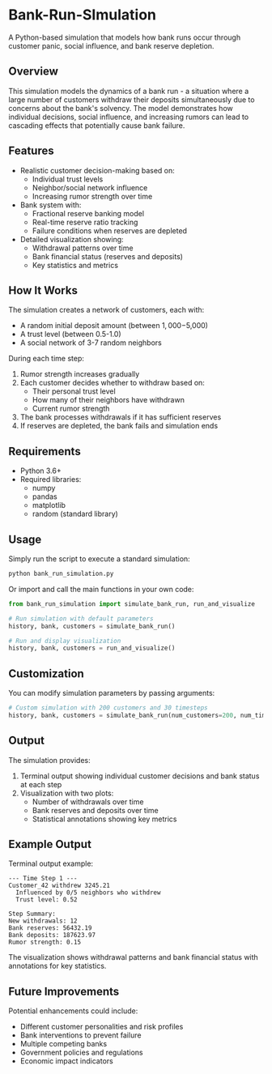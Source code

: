 # Bank-Run-SImulation

A Python-based simulation that models how bank runs occur through customer panic, social influence, and bank reserve depletion.

## Overview

This simulation models the dynamics of a bank run - a situation where a large number of customers withdraw their deposits simultaneously due to concerns about the bank's solvency. The model demonstrates how individual decisions, social influence, and increasing rumors can lead to cascading effects that potentially cause bank failure.

## Features

- Realistic customer decision-making based on:
  - Individual trust levels
  - Neighbor/social network influence
  - Increasing rumor strength over time
- Bank system with:
  - Fractional reserve banking model
  - Real-time reserve ratio tracking
  - Failure conditions when reserves are depleted
- Detailed visualization showing:
  - Withdrawal patterns over time
  - Bank financial status (reserves and deposits)
  - Key statistics and metrics

## How It Works

The simulation creates a network of customers, each with:
- A random initial deposit amount (between $1,000-$5,000)
- A trust level (between 0.5-1.0)
- A social network of 3-7 random neighbors

During each time step:
1. Rumor strength increases gradually
2. Each customer decides whether to withdraw based on:
   - Their personal trust level
   - How many of their neighbors have withdrawn
   - Current rumor strength
3. The bank processes withdrawals if it has sufficient reserves
4. If reserves are depleted, the bank fails and simulation ends

## Requirements

- Python 3.6+
- Required libraries:
  - numpy
  - pandas
  - matplotlib
  - random (standard library)

## Usage

Simply run the script to execute a standard simulation:

```python
python bank_run_simulation.py
```

Or import and call the main functions in your own code:

```python
from bank_run_simulation import simulate_bank_run, run_and_visualize

# Run simulation with default parameters
history, bank, customers = simulate_bank_run()

# Run and display visualization
history, bank, customers = run_and_visualize()
```

## Customization

You can modify simulation parameters by passing arguments:

```python
# Custom simulation with 200 customers and 30 timesteps
history, bank, customers = simulate_bank_run(num_customers=200, num_timesteps=30)
```

## Output

The simulation provides:

1. Terminal output showing individual customer decisions and bank status at each step
2. Visualization with two plots:
   - Number of withdrawals over time
   - Bank reserves and deposits over time
   - Statistical annotations showing key metrics

## Example Output

Terminal output example:
```
--- Time Step 1 ---
Customer_42 withdrew 3245.21
  Influenced by 0/5 neighbors who withdrew
  Trust level: 0.52

Step Summary:
New withdrawals: 12
Bank reserves: 56432.19
Bank deposits: 187623.97
Rumor strength: 0.15
```

The visualization shows withdrawal patterns and bank financial status with annotations for key statistics.

## Future Improvements

Potential enhancements could include:
- Different customer personalities and risk profiles
- Bank interventions to prevent failure
- Multiple competing banks
- Government policies and regulations
- Economic impact indicators
